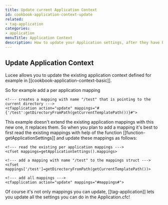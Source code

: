 ```yaml
---
title: Update current Application Context
id: cookbook-application-context-update
related:
- tag-application
categories:
- application
menuTitle: Application Context
description: How to update your Application settings, after they have been defined in Application.cfc
---
```


## Update Application Context ##

Lucee allows you to update the existing application context defined for example in [[cookbook-application-context-basic]].

So for example add a per application mapping

```lucee
<!--- creates a mapping with name "/test" that is pointing to the current directory --->
<cfapplication action="update" mappings="#{'/test':getDirectoryFromPath(getCurrentTemplatePath())}#">
```

This example doesn't extend the existing application mappings with this new one, it replaces them. So when you plan to add a mapping it's best to first read the existing mappings with help of the function [[function-getApplicationSettings]] and update these mappings as follows:

```lucee
<!--- read the existing per application mappings --->
<cfset mappings=getApplicationSettings().mappings>

<!--- add a mapping with name "/test" to the mappings struct --->
<cfset mappings['/test']=getDirectoryFromPath(getCurrentTemplatePath())>

<!--- add all mappings --->
<cfapplication action="update" mappings="#mappings#">
```

Of course it's not only mappings you can update, [[tag-application]] lets you update all the settings you can do in the Application.cfc!
